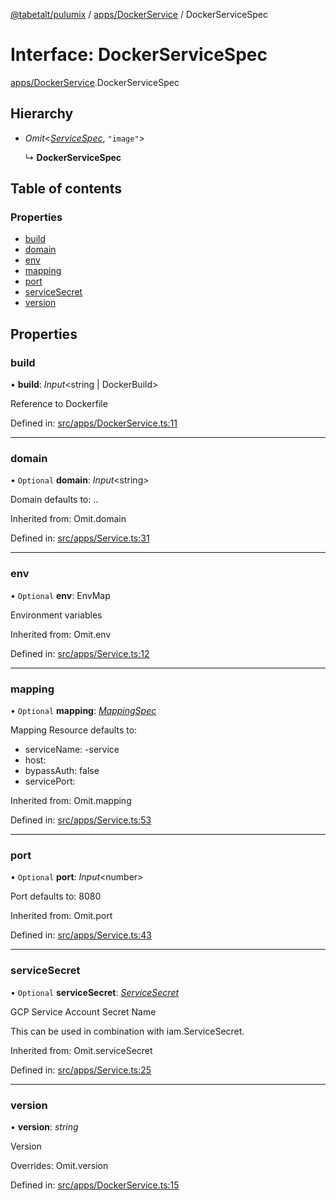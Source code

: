 [@tabetalt/pulumix](../README.md) / [apps/DockerService](../modules/apps_dockerservice.md) / DockerServiceSpec

# Interface: DockerServiceSpec

[apps/DockerService](../modules/apps_dockerservice.md).DockerServiceSpec

## Hierarchy

- *Omit*<[*ServiceSpec*](apps_service.servicespec.md), ``"image"``\>

  ↳ **DockerServiceSpec**

## Table of contents

### Properties

- [build](apps_dockerservice.dockerservicespec.md#build)
- [domain](apps_dockerservice.dockerservicespec.md#domain)
- [env](apps_dockerservice.dockerservicespec.md#env)
- [mapping](apps_dockerservice.dockerservicespec.md#mapping)
- [port](apps_dockerservice.dockerservicespec.md#port)
- [serviceSecret](apps_dockerservice.dockerservicespec.md#servicesecret)
- [version](apps_dockerservice.dockerservicespec.md#version)

## Properties

### build

• **build**: *Input*<string \| DockerBuild\>

Reference to Dockerfile

Defined in: [src/apps/DockerService.ts:11](https://github.com/tabetalt/pulumix/blob/eff771b/src/apps/DockerService.ts#L11)

___

### domain

• `Optional` **domain**: *Input*<string\>

Domain
defaults to: <name>.<mayor-version>.<default-domain>

Inherited from: Omit.domain

Defined in: [src/apps/Service.ts:31](https://github.com/tabetalt/pulumix/blob/eff771b/src/apps/Service.ts#L31)

___

### env

• `Optional` **env**: EnvMap

Environment variables

Inherited from: Omit.env

Defined in: [src/apps/Service.ts:12](https://github.com/tabetalt/pulumix/blob/eff771b/src/apps/Service.ts#L12)

___

### mapping

• `Optional` **mapping**: [*MappingSpec*](ambassador_mapping.mappingspec.md)

Mapping Resource
defaults to:
 - serviceName: <name>-service
 - host: <domain>
 - bypassAuth: false
 - servicePort: <port>

Inherited from: Omit.mapping

Defined in: [src/apps/Service.ts:53](https://github.com/tabetalt/pulumix/blob/eff771b/src/apps/Service.ts#L53)

___

### port

• `Optional` **port**: *Input*<number\>

Port
defaults to: 8080

Inherited from: Omit.port

Defined in: [src/apps/Service.ts:43](https://github.com/tabetalt/pulumix/blob/eff771b/src/apps/Service.ts#L43)

___

### serviceSecret

• `Optional` **serviceSecret**: [*ServiceSecret*](../classes/iam_servicesecret.servicesecret.md)

GCP Service Account Secret Name

This can be used in combination with iam.ServiceSecret.

Inherited from: Omit.serviceSecret

Defined in: [src/apps/Service.ts:25](https://github.com/tabetalt/pulumix/blob/eff771b/src/apps/Service.ts#L25)

___

### version

• **version**: *string*

Version

Overrides: Omit.version

Defined in: [src/apps/DockerService.ts:15](https://github.com/tabetalt/pulumix/blob/eff771b/src/apps/DockerService.ts#L15)
